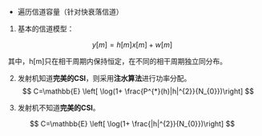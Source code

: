 - 遍历信道容量（针对快衰落信道）

  

1. 基本的信道模型：

$$
y [ m ] = h [ m ] x [ m ] + w [ m ]
$$

​	其中，h[m]只在相干周期内保持恒定，在不同的相干周期独立同分布。

2. 发射机知道**完美的CSI**，则采用**注水算法**进行功率分配。
   $$
   C=\mathbb{E} \left[ \log(1+ \frac{P^{*}(h)|h|^{2}}{N_{0}})\right]
   $$
   

3. 发射机不知道**完美的CSI**。

$$
C=\mathbb{E} \left[ \log(1+ \frac{|h|^{2}}{N_{0}})\right]
$$


